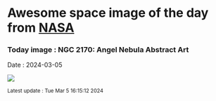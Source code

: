 
# Awesome space image of the day from [NASA](https://api.nasa.gov/)

### Today image : NGC 2170: Angel Nebula Abstract Art
Date : 2024-03-05

![](https://apod.nasa.gov/apod/image/2403/AngelNebula_Moulton_960.jpg)

<small>Latest update : Tue Mar  5 16:15:12 2024</small>
        
